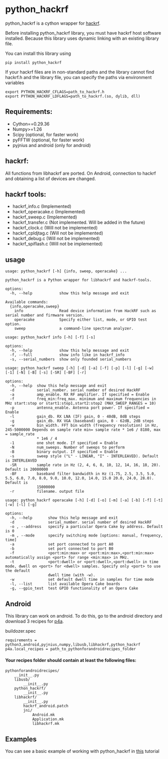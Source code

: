 # python_hackrf

python_hackrf is a cython wrapper for [hackrf](https://github.com/greatscottgadgets/hackrf).

Before installing python_hackrf library, you must have hackrf host software installed. Because this library uses dynamic linking with an existing library file.

You can install this library using
```
pip install python_hackrf
```

If your hackrf files are in non-standard paths and the library cannot find hackrf.h and the library file, you can specify the paths via environment variables
```
export PYTHON_HACKRF_CFLAGS=path_to_hackrf.h
export PYTHON_HACKRF_LDFLAGS=path_to_hackrf.(so, dylib, dll)
```

## Requirements:
* Cython==0.29.36
* Numpy>=1.26
* Scipy (optional, for faster work)
* pyFFTW (optional, for faster work)
* pyjnius and android (only for android)


## hackrf:
All functions from libhackrf are ported. On Android, connection to hackrf and obtaining a list of devices are changed.

## hackrf tools:
* hackrf_info.c (Implemented)
* hackrf_operacake.c (Implemented)
* hackrf_sweep.c (Implemented)
* hackrf_transfer.c (Not implemented. Will be added in the future)
* hackrf_clock.c (Will not be implemented)
* hackrf_cpldjtag.c (Will not be implemented)
* hackrf_debug.c (Will not be implemented)
* hackrf_spiflash.c (Will not be implemented)

## usage
```
usage: python_hackrf [-h] {info, sweep, operacake} ...

python_hackrf is a Python wrapper for libhackrf and hackrf-tools.

options:
  -h, --help            show this help message and exit

Available commands:
  {info,operacake,sweep}
    info                Read device information from HackRF such as serial number and firmware version.
    operacake           Specify either list, mode, or GPIO test option.
    sweep               a command-line spectrum analyzer.
```
```
usage: python_hackrf info [-h] [-f] [-s]

options:
  -h, --help            show this help message and exit
  -f, --full            show info like in hackrf_info
  -s, --serial_numbers  show only founded serial_numbers
```
```
usage: python_hackrf sweep [-h] [-d] [-a] [-f] [-p] [-l] [-g] [-w] [-1] [-N] [-B] [-s] [-SR] [-BF] [-r]

options:
  -h, --help  show this help message and exit
  -d          serial_number. serial number of desired HackRF
  -a          amp_enable. RX RF amplifier. If specified = Enable
  -f          freq_min:freq_max. minimum and maximum frequencies in MHz start:stop or start1:stop1,start2:stop2 (MAX_SWEEP_RANGES = 10)
  -p          antenna_enable. Antenna port power. If specified = Enable
  -l          gain_db. RX LNA (IF) gain, 0 - 40dB, 8dB steps
  -g          gain_db. RX VGA (baseband) gain, 0 - 62dB, 2dB steps
  -w          bin_width. FFT bin width (frequency resolution) in Hz, 245-5000000 Depends on sample rate min= sample rate * 1e6 / 8180, max = sample_rate
              * 1e6 / 4
  -1          one shot mode. If specified = Enable
  -N          num_sweeps. Number of sweeps to perform
  -B          binary output. If specified = Enable
  -s          sweep style ("L" - LINEAR, "I" - INTERLEAVED). Default is INTERLEAVED
  -SR         sample rate in Hz (2, 4, 6, 8, 10, 12, 14, 16, 18, 20). Default is 20000000
  -BF         baseband filter bandwidth in Hz (1.75, 2.5, 3.5, 5.0, 5.5, 6.0, 7.0, 8.0, 9.0, 10.0, 12.0, 14.0, 15.0 20.0, 24.0, 28.0). Default is
              15000000
  -r          filename. output file
```
```
usage: python_hackrf operacake [-h] [-d] [-o] [-m] [-a] [-b] [-f] [-t] [-w] [-l] [-g]

options:
  -h, --help       show this help message and exit
  -d               serial_number. serial number of desired HackRF
  -o , --address   specify a particular Opera Cake by address. Default is 0
  -m , --mode      specify switching mode [options: manual, frequency, time]
  -a               set port connected to port A0
  -b               set port connected to port B0
  -f               <port:min:max> or <port:min:max>,<port:min:max> automatically assign <port> for range <min:max> in MHz.
  -t               <port:dwell> or <port:dwell>,<port:dwell> in time mode, dwell on <port> for <dwell> samples. Specify only <port> to use the default
                   dwell time (with -w).
  -w               set default dwell time in samples for time mode
  -l, --list       list available Opera Cake boards
  -g, --gpio_test  test GPIO functionality of an Opera Cake
```
## Android
This library can work on android. To do this, go to the android directory and download 3 recipes for [p4a](https://github.com/kivy/python-for-android).

buildozer.spec
```
requirements = python3,android,pyjnius,numpy,libusb,libhackrf,python_hackrf
p4a.local_recipes = path_to_pythonforandroidrecipes_folder
```

#### Your recipes folder should contain at least the following files:
```
pythonforandroidrecipes/
    __init__.py
    libusb/
        __init__.py
    python_hackrf/
        __init__.py
    libhackrf/
        __init__.py
        hackrf_android.patch
        jni/
            Android.mk
            Application.mk
            libhackrf.mk
```


## Examples
You can see a basic example of working with python_hackrf in [this](https://pysdr.org/content/hackrf.html) tutorial 
